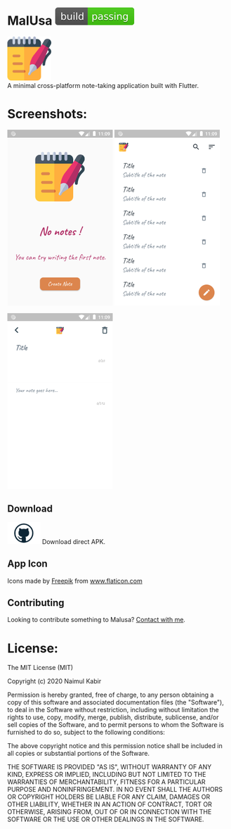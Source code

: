 # MalUsa ![Build Status](https://github.com/kabirnayeem99/flutter_note_app/raw/master/project_assets/passing.svg)

<img src="https://github.com/kabirnayeem99/flutter_note_app/raw/master/assets/images/notepad.svg" height="100px"/> <br>
A minimal cross-platform note-taking application built with Flutter.

# Screenshots:
<img src="https://github.com/kabirnayeem99/flutter_note_app/raw/master/project_assets/Screenshots/NoNotesScreen.png" height="400px"/> <img src="https://github.com/kabirnayeem99/flutter_note_app/raw/master/project_assets/Screenshots/NotesListScreen.png" height="400px"/> 

<img src="https://github.com/kabirnayeem99/flutter_note_app/raw/master/project_assets/Screenshots/WriteNoteScreen.png" height="400px"/> 

## Download
<a href="https://github.com/kabirnayeem99/flutter_note_app/raw/master/project_assets/app-release.apk">
<img alt="Download Direct APK" src="https://github.com/kabirnayeem99/flutter_note_app/raw/master/project_assets/github-logo.png" height="50px"/></a> Download direct APK.

## App Icon
<div>Icons made by <a href="https://www.flaticon.com/authors/freepik" title="Freepik">Freepik</a> from <a href="https://www.flaticon.com/" title="Flaticon">www.flaticon.com</a></div>

## Contributing
Looking to contribute something to Malusa? [Contact with me](aikhtibars@gmail.com).


# License:
The MIT License (MIT)

Copyright (c) 2020 Naimul Kabir

Permission is hereby granted, free of charge, to any person obtaining a copy
of this software and associated documentation files (the "Software"), to deal
in the Software without restriction, including without limitation the rights
to use, copy, modify, merge, publish, distribute, sublicense, and/or sell
copies of the Software, and to permit persons to whom the Software is
furnished to do so, subject to the following conditions:

The above copyright notice and this permission notice shall be included in all
copies or substantial portions of the Software.

THE SOFTWARE IS PROVIDED "AS IS", WITHOUT WARRANTY OF ANY KIND, EXPRESS OR
IMPLIED, INCLUDING BUT NOT LIMITED TO THE WARRANTIES OF MERCHANTABILITY,
FITNESS FOR A PARTICULAR PURPOSE AND NONINFRINGEMENT. IN NO EVENT SHALL THE
AUTHORS OR COPYRIGHT HOLDERS BE LIABLE FOR ANY CLAIM, DAMAGES OR OTHER
LIABILITY, WHETHER IN AN ACTION OF CONTRACT, TORT OR OTHERWISE, ARISING FROM,
OUT OF OR IN CONNECTION WITH THE SOFTWARE OR THE USE OR OTHER DEALINGS IN THE
SOFTWARE.
